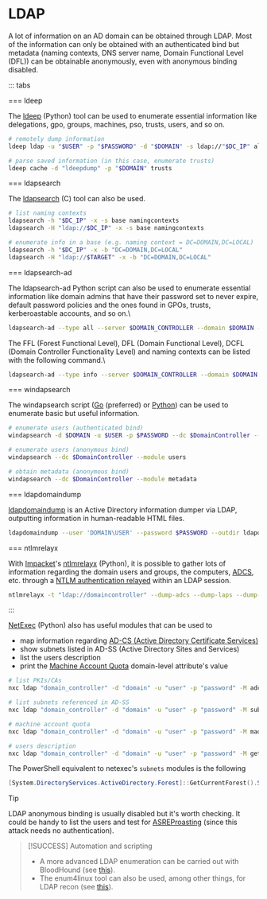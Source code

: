 # LDAP

A lot of information on an AD domain can be obtained through LDAP. Most of the information can only be obtained with an authenticated bind but metadata (naming contexts, DNS server name, Domain Functional Level (DFL)) can be obtainable anonymously, even with anonymous binding disabled.

::: tabs

=== ldeep

The [ldeep](https://github.com/franc-pentest/ldeep) (Python) tool can be used to enumerate essential information like delegations, gpo, groups, machines, pso, trusts, users, and so on.

```bash
# remotely dump information 
ldeep ldap -u "$USER" -p "$PASSWORD" -d "$DOMAIN" -s ldap://"$DC_IP" all "ldeepdump/$DOMAIN"

# parse saved information (in this case, enumerate trusts)
ldeep cache -d "ldeepdump" -p "$DOMAIN" trusts
```


=== ldapsearch

The [ldapsearch](https://git.openldap.org/openldap/openldap) (C) tool can also be used.

```bash
# list naming contexts
ldapsearch -h "$DC_IP" -x -s base namingcontexts
ldapsearch -H "ldap://$DC_IP" -x -s base namingcontexts

# enumerate info in a base (e.g. naming context = DC=DOMAIN,DC=LOCAL)
ldapsearch -h "$DC_IP" -x -b "DC=DOMAIN,DC=LOCAL"
ldapsearch -H "ldap://$TARGET" -x -b "DC=DOMAIN,DC=LOCAL"
```


=== ldapsearch-ad

The ldapsearch-ad Python script can also be used to enumerate essential information like domain admins that have their password set to never expire, default password policies and the ones found in GPOs, trusts, kerberoastable accounts, and so on.\

```bash
ldapsearch-ad --type all --server $DOMAIN_CONTROLLER --domain $DOMAIN --username $USER --password $PASSWORD\
```

The FFL (Forest Functional Level), DFL (Domain Functional Level), DCFL (Domain Controller Functionality Level) and naming contexts can be listed with the following command.\

```bash
ldapsearch-ad --type info --server $DOMAIN_CONTROLLER --domain $DOMAIN --username $USER --password $PASSWORD
```


=== windapsearch

The windapsearch script ([Go](https://github.com/ropnop/go-windapsearch) (preferred) or [Python](https://github.com/ropnop/windapsearch)) can be used to enumerate basic but useful information.

```bash
# enumerate users (authenticated bind)
windapsearch -d $DOMAIN -u $USER -p $PASSWORD --dc $DomainController --module users

# enumerate users (anonymous bind)
windapsearch --dc $DomainController --module users

# obtain metadata (anonymous bind)
windapsearch --dc $DomainController --module metadata
```


=== ldapdomaindump

[ldapdomaindump](https://github.com/dirkjanm/ldapdomaindump) is an Active Directory information dumper via LDAP, outputting information in human-readable HTML files.

```bash
ldapdomaindump --user 'DOMAIN\USER' --password $PASSWORD --outdir ldapdomaindump $DOMAIN_CONTROLLER
```


=== ntlmrelayx

With [Impacket](https://github.com/SecureAuthCorp/impacket)'s [ntlmrelayx](https://github.com/SecureAuthCorp/impacket/blob/master/examples/ntlmrelayx.py) (Python), it is possible to gather lots of information regarding the domain users and groups, the computers, [ADCS](../movement/adcs/), etc. through a [NTLM authentication relayed](../movement/ntlm/relay.md) within an LDAP session.

```bash
ntlmrelayx -t "ldap://domaincontroller" --dump-adcs --dump-laps --dump-gmsa
```

:::


[NetExec](https://github.com/Pennyw0rth/NetExec) (Python) also has useful modules that can be used to

* map information regarding [AD-CS (Active Directory Certificate Services)](../movement/adcs/)
* show subnets listed in AD-SS (Active Directory Sites and Services)
* list the users description
* print the [Machine Account Quota](../movement/builtins/machineaccountquota.md) domain-level attribute's value

```bash
# list PKIs/CAs
nxc ldap "domain_controller" -d "domain" -u "user" -p "password" -M adcs

# list subnets referenced in AD-SS
nxc ldap "domain_controller" -d "domain" -u "user" -p "password" -M subnets

# machine account quota
nxc ldap "domain_controller" -d "domain" -u "user" -p "password" -M maq

# users description
nxc ldap "domain_controller" -d "domain" -u "user" -p "password" -M get-desc-users
```

The PowerShell equivalent to netexec's `subnets` modules is the following

```powershell
[System.DirectoryServices.ActiveDirectory.Forest]::GetCurrentForest().Sites.Subnets
```

> [!TIP]
> LDAP anonymous binding is usually disabled but it's worth checking. It could be handy to list the users and test for [ASREProasting](../movement/kerberos/asreproast.md) (since this attack needs no authentication).

> [!SUCCESS]
> Automation and scripting
> 
> * A more advanced LDAP enumeration can be carried out with BloodHound (see [this](bloodhound/index)).
> * The enum4linux tool can also be used, among other things, for LDAP recon (see [this](enum4linux.md)).
